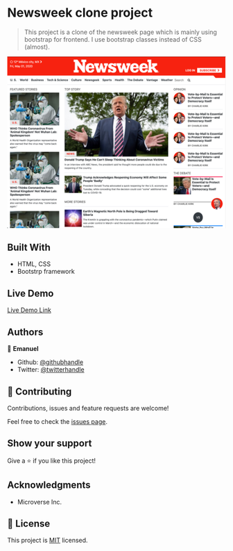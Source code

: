 # Newsweek clone project

> This project is a clone of the newsweek page which is mainly using bootstrap for frontend. I use bootstrap classes instead of CSS (almost).

![screenshot](./app_screenshot.png)

## Built With

- HTML, CSS
- Bootstrp framework

## Live Demo

[Live Demo Link](https://rawcdn.githack.com/emasdev/newsweek-clone/5911050d8ed3774387794055b7ca8cf46481391f/index.html)

## Authors

👤 **Emanuel**

- Github: [@githubhandle](https://github.com/emasdev)
- Twitter: [@twitterhandle](https://twitter.com/elemass)

## 🤝 Contributing

Contributions, issues and feature requests are welcome!

Feel free to check the [issues page](issues/).

## Show your support

Give a ⭐️ if you like this project!

## Acknowledgments

- Microverse Inc.

## 📝 License

This project is [MIT](lic.url) licensed.
